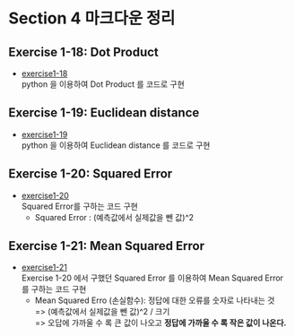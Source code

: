 # Section 4 마크다운 정리

## Exercise 1-18: Dot Product
* [exercise1-18](https://github.com/Hojeong827/TIL/blob/main/Python/basic/code/exercise1-18.py)  
    python 을 이용하여 Dot Product 를 코드로 구현

## Exercise 1-19: Euclidean distance
* [exercise1-19](https://github.com/Hojeong827/TIL/blob/main/Python/basic/code/exercise1-19.py)  
    python 을 이용하여 Euclidean distance 를 코드로 구현

## Exercise 1-20: Squared Error
* [exercise1-20](https://github.com/Hojeong827/TIL/blob/main/Python/basic/code/exercise1-20.py)  
    Squared Error를 구하는 코드 구현   
    * Squared Error : (예측값에서 실제값을 뺀 값)^2

## Exercise 1-21: Mean Squared Error
* [exercise1-21](https://github.com/Hojeong827/TIL/blob/main/Python/basic/code/exercise1-21.py)  
    Exercise 1-20 에서 구했던 Squared Error 를 이용하여 Mean Squared Error 를 구하는 코드 구현   
    * Mean Squared Erro (손실함수): 정답에 대한 오류를 숫자로 나타내는 것   
      => (예측값에서 실제값을 뺀 값)^2 / 크기   
      => 오답에 가까울 수 록 큰 값이 나오고 **정답에 가까울 수 록 작은 값이 나온다.**